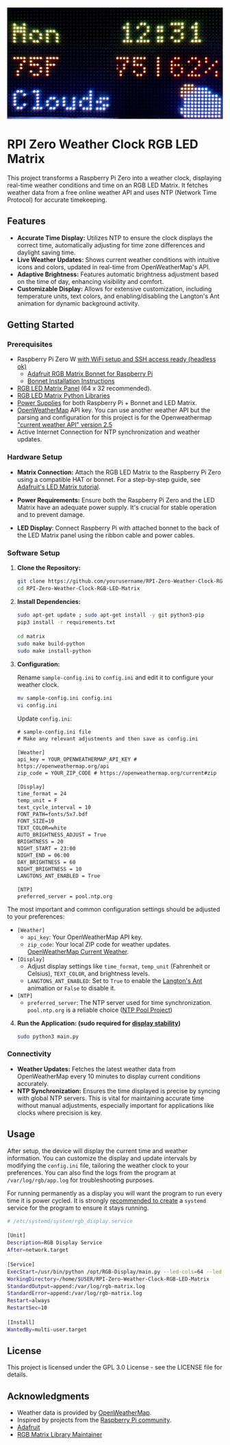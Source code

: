 ![photo of the RPI Zero Weather Clock RGB LED Matrix in action](https://github.com/jkeychan/RPI-Zero-Weather-Clock-RGB-LED-Matrix/blob/main/sample-photo.jpg)

# RPI Zero Weather Clock RGB LED Matrix

This project transforms a Raspberry Pi Zero into a weather clock, displaying real-time weather conditions and time on an RGB LED Matrix. It fetches weather data from a free online weather API and uses NTP (Network Time Protocol) for accurate timekeeping.

## Features

- **Accurate Time Display:** Utilizes NTP to ensure the clock displays the correct time, automatically adjusting for time zone differences and daylight saving time.
- **Live Weather Updates:** Shows current weather conditions with intuitive icons and colors, updated in real-time from OpenWeatherMap's API.
- **Adaptive Brightness:** Features automatic brightness adjustment based on the time of day, enhancing visibility and comfort.
- **Customizable Display:** Allows for extensive customization, including temperature units, text colors, and enabling/disabling the Langton's Ant animation for dynamic background activity.

## Getting Started

### Prerequisites

- Raspberry Pi Zero W [with WiFi setup and SSH access ready (headless ok)](https://www.raspberrypi.com/news/raspberry-pi-imager-imaging-utility/)
  - [Adafruit RGB Matrix Bonnet for Raspberry Pi](https://www.adafruit.com/product/3211)
  - [Bonnet Installation Instructions](https://learn.adafruit.com/adafruit-rgb-matrix-bonnet-for-raspberry-pi/)
- [RGB LED Matrix Panel](https://www.adafruit.com/search?q=RGB+LED+Matrix+Panel) (64 x 32 recommended).
- [RGB LED Matrix Python Libraries](https://github.com/hzeller/rpi-rgb-led-matrix/tree/master)
- [Power Supplies](https://www.adafruit.com/product/1466) for both Raspberry Pi + Bonnet and LED Matrix.
- [OpenWeatherMap](https://openweathermap.org/api) API key. You can use another weather API but the parsing and configuration for this project is for the Openweathermap ["current weather API" version 2.5](https://openweathermap.org/current#one)
- Active Internet Connection for NTP synchronization and weather updates.

### Hardware Setup

- **Matrix Connection:** Attach the RGB LED Matrix to the Raspberry Pi Zero using a compatible HAT or bonnet. For a step-by-step guide, see [Adafruit's LED Matrix tutorial](https://learn.adafruit.com/adafruit-rgb-matrix-bonnet-for-raspberry-pi).


- **Power Requirements:** Ensure both the Raspberry Pi Zero and the LED Matrix have an adequate power supply. It's crucial for stable operation and to prevent damage.
- **LED Display**: Connect Raspberry Pi with attached bonnet to the back of the LED Matrix panel using the ribbon cable and power cables.
### Software Setup

1. **Clone the Repository:**

    ```bash
    git clone https://github.com/yourusername/RPI-Zero-Weather-Clock-RGB-LED-Matrix.git
    cd RPI-Zero-Weather-Clock-RGB-LED-Matrix
    ```

2. **Install Dependencies:**

    ```bash
    sudo apt-get update ; sudo apt-get install -y git python3-pip
    pip3 install -r requirements.txt
    
    cd matrix
    sudo make build-python
    sudo make install-python

    ```

3. **Configuration:**

    Rename `sample-config.ini` to `config.ini` and edit it to configure your weather clock.

    ```bash
    mv sample-config.ini config.ini
    vi config.ini
    ```

    Update `config.ini`:

    ```
    # sample-config.ini file
    # Make any relevant adjustments and then save as config.ini

    [Weather]
    api_key = YOUR_OPENWEATHERMAP_API_KEY # https://openweathermap.org/api
    zip_code = YOUR_ZIP_CODE # https://openweathermap.org/current#zip

    [Display]
    time_format = 24
    temp_unit = F
    text_cycle_interval = 10
    FONT_PATH=fonts/5x7.bdf
    FONT_SIZE=10
    TEXT_COLOR=white
    AUTO_BRIGHTNESS_ADJUST = True
    BRIGHTNESS = 20
    NIGHT_START = 23:00
    NIGHT_END = 06:00
    DAY_BRIGHTNESS = 60
    NIGHT_BRIGHTNESS = 10
    LANGTONS_ANT_ENABLED = True

    [NTP]
    preferred_server = pool.ntp.org
    ```

  The most important and common configuration settings should be adjusted to your preferences:

 - `[Weather]`
   - `api_key`: Your OpenWeatherMap API key. 
   - `zip_code`: Your local ZIP code for weather updates. [OpenWeatherMap Current Weather](https://openweathermap.org/current#zip).
 - `[Display]`
   - Adjust display settings like `time_format`, `temp_unit` (Fahrenheit or Celsius), `TEXT_COLOR`, and brightness levels.
   - `LANGTONS_ANT_ENABLED`: Set to `True` to enable the [Langton's Ant](https://en.wikipedia.org/wiki/Langton%27s_ant) animation or `False` to disable it.
 - `[NTP]`
   - `preferred_server`: The NTP server used for time synchronization. `pool.ntp.org` is a reliable choice ([NTP Pool Project](https://www.ntppool.org/en/))

4. **Run the Application: (sudo required for [display stability]())**

    ```bash
    sudo python3 main.py
    ```

### Connectivity

- **Weather Updates:** Fetches the latest weather data from OpenWeatherMap every 10 minutes to display current conditions accurately.
- **NTP Synchronization:** Ensures the time displayed is precise by syncing with global NTP servers. This is vital for maintaining accurate time without manual adjustments, especially important for applications like clocks where precision is key.

## Usage

After setup, the device will display the current time and weather information. You can customize the display and update intervals by modifying the `config.ini` file, tailoring the weather clock to your preferences. You can also find the logs from the program at `/var/log/rgb/app.log` for troubleshooting purposes.

For running permanently as a display you will want the program to run every time it is power cycled. It is strongly [recommended to create](https://www.fosslinux.com/111815/a-guide-to-creating-linux-services-with-systemd.htm) a `systemd` service for the program to ensure it stays running.

```bash
# /etc/systemd/system/rgb_display.service

[Unit]
Description=RGB Display Service
After=network.target

[Service]
ExecStart=/usr/bin/python /opt/RGB-Display/main.py --led-cols=64 --led-rows=32
WorkingDirectory=/home/$USER/RPI-Zero-Weather-Clock-RGB-LED-Matrix
StandardOutput=append:/var/log/rgb-matrix.log
StandardError=append:/var/log/rgb-matrix.log
Restart=always
RestartSec=10

[Install]
WantedBy=multi-user.target
```
## License

This project is licensed under the GPL 3.0 License - see the LICENSE file for details.

## Acknowledgments

- Weather data is provided by [OpenWeatherMap](https://openweathermap.org/api).
- Inspired by projects from the [Raspberry Pi community](https://www.raspberrypi.org/).
- [Adafruit](https://learn.adafruit.com/)
- [RGB Matrix Library Maintainer](https://github.com/hzeller)
